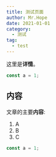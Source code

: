 ```yaml
---
title: 测试页面
author: Mr.Hope
date: 2021-01-01
category:
  - 测试
tag:
  - test
---
```


这里是**详情**。

```js
const a = 1;
```

<!-- more -->

## 内容

文章的主要**内容**:

1. A
1. B
1. C

```js
const a = 1;
```
